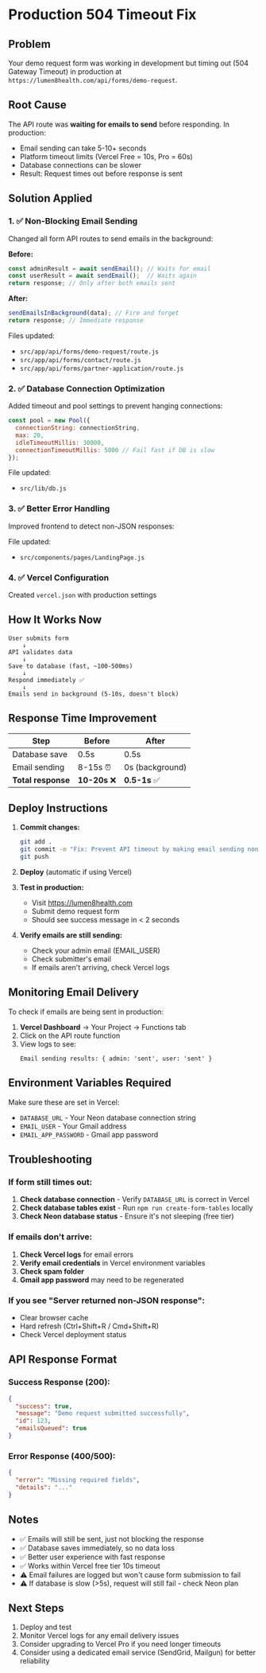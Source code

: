 # Production 504 Timeout Fix

## Problem
Your demo request form was working in development but timing out (504 Gateway Timeout) in production at `https://lumen8health.com/api/forms/demo-request`.

## Root Cause
The API route was **waiting for emails to send** before responding. In production:
- Email sending can take 5-10+ seconds
- Platform timeout limits (Vercel Free = 10s, Pro = 60s)
- Database connections can be slower
- Result: Request times out before response is sent

## Solution Applied

### 1. ✅ Non-Blocking Email Sending
Changed all form API routes to send emails in the background:

**Before:**
```javascript
const adminResult = await sendEmail(); // Waits for email
const userResult = await sendEmail();  // Waits again
return response; // Only after both emails sent
```

**After:**
```javascript
sendEmailsInBackground(data); // Fire and forget
return response; // Immediate response
```

Files updated:
- `src/app/api/forms/demo-request/route.js`
- `src/app/api/forms/contact/route.js`
- `src/app/api/forms/partner-application/route.js`

### 2. ✅ Database Connection Optimization
Added timeout and pool settings to prevent hanging connections:

```javascript
const pool = new Pool({
  connectionString: connectionString,
  max: 20,
  idleTimeoutMillis: 30000,
  connectionTimeoutMillis: 5000 // Fail fast if DB is slow
});
```

File updated:
- `src/lib/db.js`

### 3. ✅ Better Error Handling
Improved frontend to detect non-JSON responses:

File updated:
- `src/components/pages/LandingPage.js`

### 4. ✅ Vercel Configuration
Created `vercel.json` with production settings

## How It Works Now

```
User submits form
    ↓
API validates data
    ↓
Save to database (fast, ~100-500ms)
    ↓
Respond immediately ✅
    ↓
Emails send in background (5-10s, doesn't block)
```

## Response Time Improvement

| Step | Before | After |
|------|--------|-------|
| Database save | 0.5s | 0.5s |
| Email sending | 8-15s ⏰ | 0s (background) |
| **Total response** | **10-20s** ❌ | **0.5-1s** ✅ |

## Deploy Instructions

1. **Commit changes:**
   ```bash
   git add .
   git commit -m "Fix: Prevent API timeout by making email sending non-blocking"
   git push
   ```

2. **Deploy** (automatic if using Vercel)

3. **Test in production:**
   - Visit https://lumen8health.com
   - Submit demo request form
   - Should see success message in < 2 seconds

4. **Verify emails are still sending:**
   - Check your admin email (EMAIL_USER)
   - Check submitter's email
   - If emails aren't arriving, check Vercel logs

## Monitoring Email Delivery

To check if emails are being sent in production:

1. **Vercel Dashboard** → Your Project → Functions tab
2. Click on the API route function
3. View logs to see:
   ```
   Email sending results: { admin: 'sent', user: 'sent' }
   ```

## Environment Variables Required

Make sure these are set in Vercel:
- `DATABASE_URL` - Your Neon database connection string
- `EMAIL_USER` - Your Gmail address
- `EMAIL_APP_PASSWORD` - Gmail app password

## Troubleshooting

### If form still times out:
1. **Check database connection** - Verify `DATABASE_URL` is correct in Vercel
2. **Check database tables exist** - Run `npm run create-form-tables` locally
3. **Check Neon database status** - Ensure it's not sleeping (free tier)

### If emails don't arrive:
1. **Check Vercel logs** for email errors
2. **Verify email credentials** in Vercel environment variables
3. **Check spam folder**
4. **Gmail app password** may need to be regenerated

### If you see "Server returned non-JSON response":
- Clear browser cache
- Hard refresh (Ctrl+Shift+R / Cmd+Shift+R)
- Check Vercel deployment status

## API Response Format

### Success Response (200):
```json
{
  "success": true,
  "message": "Demo request submitted successfully",
  "id": 123,
  "emailsQueued": true
}
```

### Error Response (400/500):
```json
{
  "error": "Missing required fields",
  "details": "..."
}
```

## Notes

- ✅ Emails will still be sent, just not blocking the response
- ✅ Database saves immediately, so no data loss
- ✅ Better user experience with fast response
- ✅ Works within Vercel free tier 10s timeout
- ⚠️ Email failures are logged but won't cause form submission to fail
- ⚠️ If database is slow (>5s), request will still fail - check Neon plan

## Next Steps

1. Deploy and test
2. Monitor Vercel logs for any email delivery issues
3. Consider upgrading to Vercel Pro if you need longer timeouts
4. Consider using a dedicated email service (SendGrid, Mailgun) for better reliability

